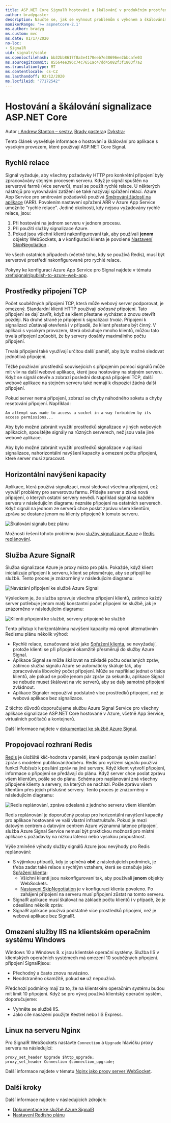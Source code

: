 ```yaml
---
title: ASP.NET Core SignalR hostování a škálování v produkčním prostředí
author: bradygaster
description: Naučte se, jak se vyhnout problémům s výkonem a škálováním v aplikacích, které používají ASP.NET Core SignalR.
monikerRange: '>= aspnetcore-2.1'
ms.author: bradyg
ms.custom: mvc
ms.date: 01/17/2020
no-loc:
- SignalR
uid: signalr/scale
ms.openlocfilehash: bb32bb8617f8a3e4170eeb7e38696ee2bbcafe03
ms.sourcegitcommit: 85564ee396c74c7651ac47dd45082f3f1803f7a2
ms.translationtype: MT
ms.contentlocale: cs-CZ
ms.lasthandoff: 02/12/2020
ms.locfileid: "77172542"
---
```

# <a name="aspnet-core-signalr-hosting-and-scaling"></a>Hostování a škálování signalizace ASP.NET Core

Autor [: Andrew Stanton – sestry](https://twitter.com/anurse), [Brady gastera](https://twitter.com/bradygaster)a [Dykstra](https://github.com/tdykstra);

Tento článek vysvětluje informace o hostování a škálování pro aplikace s vysokým provozem, které používají ASP.NET Core Signal.

## <a name="sticky-sessions"></a>Rychlé relace

Signál vyžaduje, aby všechny požadavky HTTP pro konkrétní připojení byly zpracovávány stejným procesem serveru. Když je signál spuštěn na serverové farmě (více serverů), musí se použít rychlé relace. U některých nástrojů pro vyrovnávání zatížení se také nazývají spřažení relací. Azure App Service pro směrování požadavků používá [Směrování žádostí na aplikace](https://docs.microsoft.com/iis/extensions/planning-for-arr/application-request-routing-version-2-overview) (ARR). Povolením nastavení spřažení ARR v Azure App Service umožníte "rychlé relace". Jediné okolnosti, kdy nejsou vyžadovány rychlé relace, jsou:

1. Při hostování na jednom serveru v jednom procesu.
1. Při použití služby signalizace Azure.
1. Pokud jsou všichni klienti nakonfigurovaní tak, aby používali **jenom** objekty WebSockets, **a** v konfiguraci klienta je povolené [Nastavení SkipNegotiation](xref:signalr/configuration#configure-additional-options) .

Ve všech ostatních případech (včetně toho, kdy se používá Redis), musí být serverové prostředí nakonfigurované pro rychlé relace.

Pokyny ke konfiguraci Azure App Service pro Signal najdete v tématu <xref:signalr/publish-to-azure-web-app>.

## <a name="tcp-connection-resources"></a>Prostředky připojení TCP

Počet souběžných připojení TCP, která může webový server podporovat, je omezený. Standardní klienti HTTP používají *dočasné* připojení. Tato připojení se dají zavřít, když se klient přestane vycházet a znovu otevřít později. Na druhé straně je připojení k signalizaci *trvalé*. Připojení k signalizaci zůstávají otevřená i v případě, že klient přestane být činný. V aplikaci s vysokým provozem, která obsluhuje mnoho klientů, můžou tato trvalá připojení způsobit, že by servery dosáhly maximálního počtu připojení.

Trvalá připojení také využívají určitou další paměť, aby bylo možné sledovat jednotlivá připojení.

Těžké používání prostředků souvisejících s připojením pomocí signálů může mít vliv na další webové aplikace, které jsou hostovány na stejném serveru. Když se signál otevře a zobrazí poslední dostupná připojení TCP, další webové aplikace na stejném serveru také nemají k dispozici žádná další připojení.

Pokud server nemá připojení, zobrazí se chyby náhodného soketu a chyby resetování připojení. Například:

```
An attempt was made to access a socket in a way forbidden by its access permissions...
```

Aby bylo možné zabránit využití prostředků signalizace v jiných webových aplikacích, spouštějte signály na různých serverech, než jsou vaše jiné webové aplikace.

Aby bylo možné zabránit využití prostředků signalizace v aplikaci signalizace, nahorizontální navýšení kapacity a omezení počtu připojení, které server musí zpracovat.

## <a name="scale-out"></a>Horizontální navýšení kapacity

Aplikace, která používá signalizaci, musí sledovat všechna připojení, což vytváří problémy pro serverovou farmu. Přidejte server a získá nová připojení, o kterých ostatní servery nevědí. Například signál na každém serveru v následujícím diagramu neznáte připojení na ostatních serverech. Když signál na jednom ze serverů chce poslat zprávu všem klientům, zpráva se dostane jenom na klienty připojené k tomuto serveru.

![Škálování signálu bez plánu](scale/_static/scale-no-backplane.png)

Možnosti řešení tohoto problému jsou [služby signalizace Azure](#azure-signalr-service) a [Redis replánování](#redis-backplane).

## <a name="azure-signalr-service"></a>Služba Azure SignalR

Služba signalizace Azure je proxy místo pro plán. Pokaždé, když klient inicializuje připojení k serveru, klient se přesměruje, aby se připojil ke službě. Tento proces je znázorněný v následujícím diagramu:

![Navázání připojení ke službě Azure Signal](scale/_static/azure-signalr-service-one-connection.png)

Výsledkem je, že služba spravuje všechna připojení klientů, zatímco každý server potřebuje jenom malý konstantní počet připojení ke službě, jak je znázorněno v následujícím diagramu:

![Klienti připojení ke službě, servery připojené ke službě](scale/_static/azure-signalr-service-multiple-connections.png)

Tento přístup k horizontálnímu navýšení kapacity má oproti alternativním Redismu plánu několik výhod:

* Rychlé relace, označované také jako [Spřažení klienta](/iis/extensions/configuring-application-request-routing-arr/http-load-balancing-using-application-request-routing#step-3---configure-client-affinity), se nevyžadují, protože klienti se při připojení okamžitě přesměrují do služby Azure Signal.
* Aplikace Signal se může škálovat na základě počtu odeslaných zpráv, zatímco služba signálu Azure se automaticky škáluje tak, aby zpracovávala libovolný počet připojení. Může se například jednat o tisíce klientů, ale pokud se pošle jenom pár zpráv za sekundu, aplikace Signal se nebude muset škálovat na víc serverů, aby se daly samotné připojení zvládnout.
* Aplikace Signaler nepoužívá podstatně více prostředků připojení, než je webová aplikace bez signalizace.

Z těchto důvodů doporučujeme službu Azure Signal Service pro všechny aplikace signalizace ASP.NET Core hostované v Azure, včetně App Service, virtuálních počítačů a kontejnerů.

Další informace najdete v [dokumentaci ke službě Azure Signal](/azure/azure-signalr/signalr-overview).

## <a name="redis-backplane"></a>Propojovací rozhraní Redis

[Redis](https://redis.io/) je úložiště klíč-hodnota v paměti, které podporuje systém zasílání zpráv s modelem publikování/odběru. Redis pro vyřízení signálu používá funkci Pub/sub k posílání zpráv na jiné servery. Když klient vytvoří připojení, informace o připojení se předávají do plánu. Když server chce poslat zprávu všem klientům, pošle se do plánu. Schéma pro naplánování zná všechny připojené klienty a servery, na kterých se nachází. Pošle zprávu všem klientům přes jejich příslušné servery. Tento proces je znázorněný v následujícím diagramu:

![Redis replánování, zpráva odeslaná z jednoho serveru všem klientům](scale/_static/redis-backplane.png)

Redis replánování je doporučený postup pro horizontální navýšení kapacity pro aplikace hostované ve vaší vlastní infrastruktuře. Pokud je mezi datovým centrem a datovým centrem Azure významná latence připojení, služba Azure Signal Service nemusí být praktickou možností pro místní aplikace s požadavky na nízkou latenci nebo vysokou propustnost.

Výše zmíněné výhody služby signálů Azure jsou nevýhody pro Redis replánování:

* S výjimkou případů, kdy je splněná **obě** z následujících podmínek, je třeba zadat také relace s rychlým vztahem, která se označuje jako [Spřažení klienta](/iis/extensions/configuring-application-request-routing-arr/http-load-balancing-using-application-request-routing#step-3---configure-client-affinity):
  * Všichni klienti jsou nakonfigurovaní tak, aby používali **jenom** objekty WebSockets.
  * [Nastavení SkipNegotiation](xref:signalr/configuration#configure-additional-options) je v konfiguraci klienta povoleno. 
   Po zahájení připojení na serveru musí připojení zůstat na tomto serveru.
* SignalR aplikace musí škálovat na základě počtu klientů i v případě, že je odesíláno několik zpráv.
* SignalR aplikace používá podstatně více prostředků připojení, než je webová aplikace bez SignalR.

## <a name="iis-limitations-on-windows-client-os"></a>Omezení služby IIS na klientském operačním systému Windows

Windows 10 a Windows 8. x jsou klientské operační systémy. Služba IIS v klientských operačních systémech má omezení 10 souběžných připojení. připojení SignalRjsou:

* Přechodný a často znovu navázáno.
* Neodstraněno okamžitě, pokud **se** už nepoužívá.

Předchozí podmínky mají za to, že na klientském operačním systému budou mít limit 10 připojení. Když se pro vývoj používá klientský operační systém, doporučujeme:

* Vyhněte se službě IIS.
* Jako cíle nasazení použijte Kestrel nebo IIS Express.

## <a name="linux-with-nginx"></a>Linux na serveru Nginx

Pro SignalR WebSockets nastavte `Connection` a `Upgrade` hlavičku proxy serveru na následující:

```nginx
proxy_set_header Upgrade $http_upgrade;
proxy_set_header Connection $connection_upgrade;
```

Další informace najdete v tématu [Nginx jako proxy server WebSocket](https://www.nginx.com/blog/websocket-nginx/).

## <a name="next-steps"></a>Další kroky

Další informace najdete v následujících zdrojích:

* [Dokumentace ke službě Azure SignalR](/azure/azure-signalr/signalr-overview)
* [Nastavení Redisho plánu](xref:signalr/redis-backplane)
